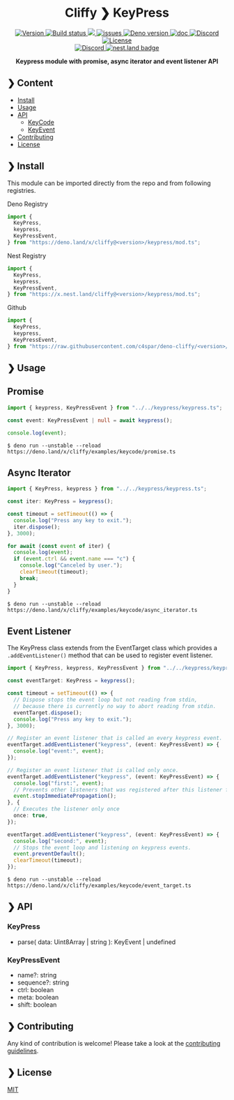 <h1 align="center">Cliffy ❯ KeyPress </h1>

<p align="center" class="badges-container">
  <a href="https://github.com/c4spar/deno-cliffy/releases">
    <img alt="Version" src="https://img.shields.io/github/v/release/c4spar/deno-cliffy?logo=github&color=blue" />
  </a>
  <a href="https://github.com/c4spar/deno-cliffy/actions/workflows/test.yml">
    <img alt="Build status" src="https://github.com/c4spar/deno-cliffy/workflows/Test/badge.svg?branch=main" />
  </a>
  <a href="https://codecov.io/gh/c4spar/deno-cliffy">
    <img src="https://codecov.io/gh/c4spar/deno-cliffy/branch/main/graph/badge.svg"/>
  </a>
  <a href="https://github.com/c4spar/deno-cliffy/labels/module%3Akeypress">
    <img alt="issues" src="https://img.shields.io/github/issues/c4spar/deno-cliffy/module:keypress?label=issues&logo=github&color=yellow">
  </a>
  <a href="https://deno.land/">
    <img alt="Deno version" src="https://img.shields.io/badge/deno-^1.4.0-blue?logo=deno" />
  </a>
  <a href="https://doc.deno.land/https/deno.land/x/cliffy/keypress/mod.ts">
    <img alt="doc" src="https://img.shields.io/badge/deno-doc-yellow?logo=deno" />
  </a>
  <a href="https://discord.gg/ghFYyP53jb">
    <img alt="Discord" src="https://img.shields.io/badge/join-chat-blue?logo=discord&logoColor=white" />
  </a>
  <a href="../LICENSE">
    <img alt="License" src="https://img.shields.io/github/license/c4spar/deno-cliffy?logo=github" />
  </a>
  <br>
  <a href="https://deno.land/x/cliffy">
    <img alt="Discord" src="https://img.shields.io/badge/Published on deno.land-blue?logo=deno&logoColor=959DA6&color=272727" />
  </a>
  <a href="https://nest.land/package/cliffy">
    <img src="https://nest.land/badge.svg" alt="nest.land badge">
  </a>
</p>

<p align="center">
  <b>Keypress module with promise, async iterator and event listener API</b></br>
</p>

## ❯ Content

- [Install](#-install)
- [Usage](#-usage)
- [API](#-api)
  - [KeyCode](#keycode)
  - [KeyEvent](#keyevent)
- [Contributing](#-contributing)
- [License](#-license)

## ❯ Install

This module can be imported directly from the repo and from following
registries.

Deno Registry

```typescript
import {
  KeyPress,
  keypress,
  KeyPressEvent,
} from "https://deno.land/x/cliffy@<version>/keypress/mod.ts";
```

Nest Registry

```typescript
import {
  KeyPress,
  keypress,
  KeyPressEvent,
} from "https://x.nest.land/cliffy@<version>/keypress/mod.ts";
```

Github

```typescript
import {
  KeyPress,
  keypress,
  KeyPressEvent,
} from "https://raw.githubusercontent.com/c4spar/deno-cliffy/<version>/keypress/mod.ts";
```

## ❯ Usage

## Promise

```typescript
import { keypress, KeyPressEvent } from "../../keypress/keypress.ts";

const event: KeyPressEvent | null = await keypress();

console.log(event);
```

```
$ deno run --unstable --reload https://deno.land/x/cliffy/examples/keycode/promise.ts
```

## Async Iterator

```typescript
import { KeyPress, keypress } from "../../keypress/keypress.ts";

const iter: KeyPress = keypress();

const timeout = setTimeout(() => {
  console.log("Press any key to exit.");
  iter.dispose();
}, 3000);

for await (const event of iter) {
  console.log(event);
  if (event.ctrl && event.name === "c") {
    console.log("Canceled by user.");
    clearTimeout(timeout);
    break;
  }
}
```

```
$ deno run --unstable --reload https://deno.land/x/cliffy/examples/keycode/async_iterator.ts
```

## Event Listener

The KeyPress class extends from the EventTarget class which provides a
`.addEventListener()` method that can be used to register event listener.

```typescript
import { KeyPress, keypress, KeyPressEvent } from "../../keypress/keypress.ts";

const eventTarget: KeyPress = keypress();

const timeout = setTimeout(() => {
  // Dispose stops the event loop but not reading from stdin,
  // because there is currently no way to abort reading from stdin.
  eventTarget.dispose();
  console.log("Press any key to exit.");
}, 3000);

// Register an event listener that is called an every keypress event.
eventTarget.addEventListener("keypress", (event: KeyPressEvent) => {
  console.log("event:", event);
});

// Register an event listener that is called only once.
eventTarget.addEventListener("keypress", (event: KeyPressEvent) => {
  console.log("first:", event);
  // Prevents other listeners that was registered after this listener from being called
  event.stopImmediatePropagation();
}, {
  // Executes the listener only once
  once: true,
});

eventTarget.addEventListener("keypress", (event: KeyPressEvent) => {
  console.log("second:", event);
  // Stops the event loop and listening on keypress events.
  event.preventDefault();
  clearTimeout(timeout);
});
```

```
$ deno run --unstable --reload https://deno.land/x/cliffy/examples/keycode/event_target.ts
```

## ❯ API

### KeyPress

- parse( data: Uint8Array | string ): KeyEvent | undefined

### KeyPressEvent

- name?: string
- sequence?: string
- ctrl: boolean
- meta: boolean
- shift: boolean

## ❯ Contributing

Any kind of contribution is welcome! Please take a look at the
[contributing guidelines](../CONTRIBUTING.md).

## ❯ License

[MIT](../../LICENSE)
